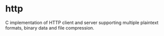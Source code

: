 # http
C implementation of HTTP client and server supporting multiple plaintext formats, binary data and file compression.
